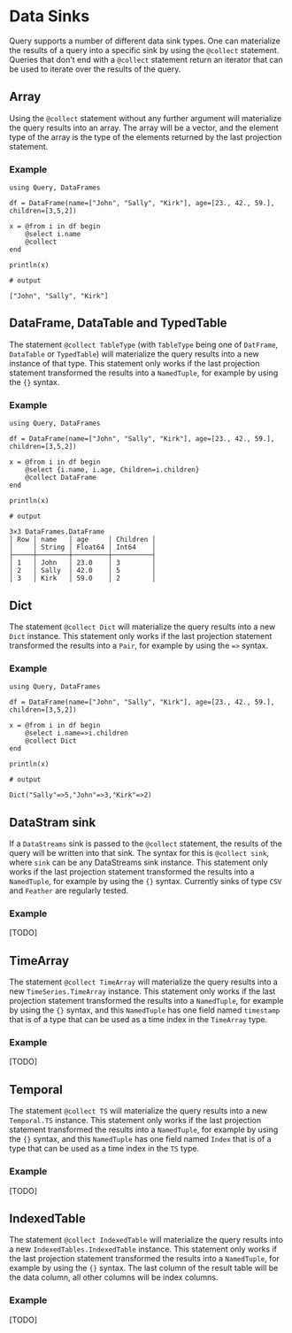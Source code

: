 # Data Sinks

Query supports a number of different data sink types. One can materialize the results of a query into a specific sink by using the `@collect` statement. Queries that don't end with a `@collect` statement return an iterator that can be used to iterate over the results of the query.

## Array

Using the `@collect` statement without any further argument will materialize the query results into an array. The array will be a vector, and the element type of the array is the type of the elements returned by the last projection statement.

### Example

```jldoctest
using Query, DataFrames

df = DataFrame(name=["John", "Sally", "Kirk"], age=[23., 42., 59.], children=[3,5,2])

x = @from i in df begin
    @select i.name
    @collect
end

println(x)

# output

["John", "Sally", "Kirk"]
```

## DataFrame, DataTable and TypedTable

The statement `@collect TableType` (with `TableType` being one of `DatFrame`, `DataTable` or `TypedTable`) will materialize the query results into a new instance of that type. This statement only works if the last projection statement transformed the results into a `NamedTuple`, for example by using the `{}` syntax.

### Example

```jldoctest
using Query, DataFrames

df = DataFrame(name=["John", "Sally", "Kirk"], age=[23., 42., 59.], children=[3,5,2])

x = @from i in df begin
    @select {i.name, i.age, Children=i.children}
    @collect DataFrame
end

println(x)

# output

3×3 DataFrames.DataFrame
│ Row │ name   │ age     │ Children │
│     │ String │ Float64 │ Int64    │
├─────┼────────┼─────────┼──────────┤
│ 1   │ John   │ 23.0    │ 3        │
│ 2   │ Sally  │ 42.0    │ 5        │
│ 3   │ Kirk   │ 59.0    │ 2        │
```

## Dict

The statement `@collect Dict` will materialize the query results into a new `Dict` instance. This statement only works if the last projection statement transformed the results into a `Pair`, for example by using the `=>` syntax.

### Example

````jldoctest
using Query, DataFrames

df = DataFrame(name=["John", "Sally", "Kirk"], age=[23., 42., 59.], children=[3,5,2])

x = @from i in df begin
    @select i.name=>i.children
    @collect Dict
end

println(x)

# output

Dict("Sally"=>5,"John"=>3,"Kirk"=>2)
````

## DataStram sink

If a `DataStreams` sink is passed to the `@collect` statement, the results of the query will be written into that sink. The syntax for this is `@collect sink`, where `sink` can be any DataStreams sink instance. This statement only works if the last projection statement transformed the results into a `NamedTuple`, for example by using the `{}` syntax. Currently sinks of type `CSV` and `Feather` are regularly tested.

### Example

[TODO]

## TimeArray

The statement `@collect TimeArray` will materialize the query results into
a new `TimeSeries.TimeArray` instance. This statement only works if the
last projection statement transformed the results into a `NamedTuple`,
for example by using the `{}` syntax, and this `NamedTuple` has one field
named `timestamp` that is of a type that can be used as a time index in
the `TimeArray` type.

### Example

[TODO]

## Temporal

The statement `@collect TS` will materialize the query results into
a new `Temporal.TS` instance. This statement only works if the
last projection statement transformed the results into a `NamedTuple`,
for example by using the `{}` syntax, and this `NamedTuple` has one field
named `Index` that is of a type that can be used as a time index in
the `TS` type.

### Example

[TODO]

## IndexedTable

The statement `@collect IndexedTable` will materialize the query results
into a new `IndexedTables.IndexedTable` instance. This statement only
works if the last projection statement transformed the results into a
`NamedTuple`, for example by using the `{}` syntax. The last column of
the result table will be the data column, all other columns will be index
columns.

### Example

[TODO]
